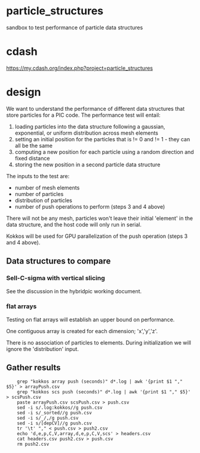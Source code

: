 # particle_structures
sandbox to test performance of particle data structures

# cdash

https://my.cdash.org/index.php?project=particle_structures

# design
We want to understand the performance of different data structures that store particles for a PIC code.  The performance test will entail:
1) loading particles into the data structure following a gaussian, exponential, or uniform distribution across mesh elements
2) setting an initial position for the particles that is != 0 and != 1 - they can all be the same
3) computing a new position for each particle using a random direction and fixed distance
4) storing the new position in a second particle data structure

The inputs to the test are:
 - number of mesh elements
 - number of particles
 - distribution of particles
 - number of push operations to perform (steps 3 and 4 above)

There will not be any mesh, particles won't leave their initial 'element' in the data structure, and the host code will only run in serial.

Kokkos will be used for GPU parallelization of the push  operation (steps 3 and 4 above).

## Data structures to compare

### Sell-C-sigma with vertical slicing

See the discussion in the hybridpic working document.

### flat arrays

Testing on flat arrays will establish an upper bound on performance.

One contiguous array is created for each dimension; 'x','y','z'.

There is no association of particles to elements.  During initialization we will ignore the 'distribution' input.


## Gather results

```
    grep "kokkos array push (seconds)" d*.log | awk '{print $1 "," $5}' > arrayPush.csv
    grep "kokkos scs push (seconds)" d*.log | awk '{print $1 "," $5}' > scsPush.csv
    paste arrayPush.csv scsPush.csv > push.csv
    sed -i s/.log:kokkos//g push.csv
    sed -i s/_sorted//g push.csv
    sed -i s/_/,/g push.csv
    sed -i s/[depCV]//g push.csv
    tr '\t' "," < push.csv > push2.csv
    echo 'd,e,p,C,V,array,d,e,p,C,V,scs' > headers.csv
    cat headers.csv push2.csv > push.csv
    rm push2.csv
```
